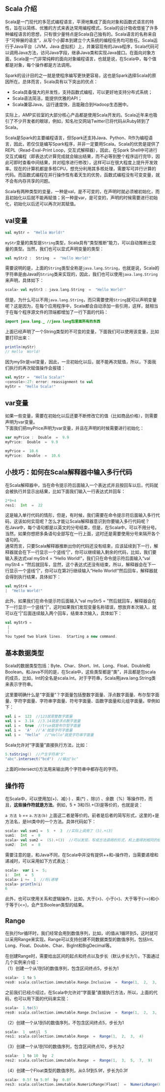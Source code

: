
## Scala 介绍
Scala是一门现代的多范式编程语言，平滑地集成了面向对象和函数式语言的特性，旨在以简练、优雅的方式来表达常用编程模式。Scala的设计吸收借鉴了许多种编程语言的思想，只有很少量特点是Scala自己独有的。Scala语言的名称来自于“可伸展的语言”，从写个小脚本到建立个大系统的编程任务均可胜任。Scala运行于Java平台（JVM，Java 虚拟机）上，并兼容现有的Java程序，Scala代码可以调用Java方法，访问Java字段，继承Java类和实现Java接口。在面向对象方面，Scala是一门非常纯粹的面向对象编程语言，也就是说，在Scala中，每个值都是对象，每个操作都是方法调用。  
  
Spark的设计目的之一就是使程序编写更快更容易，这也是Spark选择Scala的原因所在。总体而言，Scala具有以下突出的优点：  
* Scala具备强大的并发性，支持函数式编程，可以更好地支持分布式系统；  
* Scala语法简洁，能提供优雅的API；  
* Scala兼容Java，运行速度快，且能融合到Hadoop生态圈中。

实际上，AMP实验室的大部分核心产品都是使用Scala开发的。Scala近年来也吸引了不少开发者的眼球，例如，知名社交网站Twitter已将代码从Ruby转到了Scala。  

Scala是Spark的主要编程语言，但Spark还支持Java、Python、R作为编程语言，因此，若仅仅是编写Spark程序，并非一定要用Scala。Scala的优势是提供了REPL（Read-Eval-Print Loop，交互式解释器），因此，在Spark Shell中可进行交互式编程（即表达式计算完成就会输出结果，而不必等到整个程序运行完毕，因此可即时查看中间结果，并对程序进行修改），这样可以在很大程度上提升开发效率。现在的计算机都是多核CPU，想充分利用其多核处理，需要写可并行计算的代码。而函数式编程在并行操作性有着天生的优势，函数式编程没有可变变量，就不会有内存共享的问题。

Scala有两种类型的变量，一种是val，是不可变的，在声明时就必须被初始化，而且初始化以后就不能再赋值；另一种是var，是可变的，声明的时候需要进行初始化，初始化以后还可以再次对其赋值。  


## val变量
```scala
val myStr =  "Hello World!"
```
`myStr`变量的类型是`String`类型，Scala具有“类型推断”能力，可以自动推断出变量的类型。当然，我们也可以显式声明变量的类型：
```scala
val myStr2 :  String  =  "Hello World!"
```

需要说明的是，上面的`String`类型全称是`java.lang.String`，也就是说，Scala的字符串是由Java的`String`类来实现的，因此，我们也可以使用`java.lang.String`来声明，具体如下：
```scala
scala> val myStr3 : java.lang.String  =  "Hello World!"

```

但是，为什么可以不用`java.lang.String`，而只需要使用`String`就可以声明变量呢？这是因为，在每个应用程序中，Scala都会自动添加一些引用，这样，就相当于在每个程序源文件的顶端都增加了一行下面的代码：
```java
import java.lang._ //java.lang包里面所有的东西
```

上面已经声明了一个String类型的不可变的变量，下面我们可以使用该变量，比如要打印出来：

```scala
println(myStr)
// Hello  World!
```

因为myStr是val变量，因此，一旦初始化以后，就不能再次赋值，所以，下面我们执行的再次赋值操作会报错：
```scala
val myStr =  "Hello Scala!"
<console>:27: error: reassignment to val
myStr =  "Hello Scala!"
```

## var变量

如果一些变量，需要在初始化以后还要不断修改它的值（比如商品价格），则需要声明为var变量。  
下面我们把myPrice声明为var变量，并且在声明的时候需要进行初始化：

```scala
var myPrice :  Double  =  9.9
myPrice:  Double  =  9.9
```
```scala
myPrice =  10.6
myPrice:  Double  =  10.6
```

## 小技巧：如何在Scala解释器中输入多行代码

在Scala解释器中，当在命令提示符后面输入一个表达式并且按回车以后，代码就会被执行并显示出结果，比如下面我们输入一行表达式并回车：
```scala
2*9+4
res1:  Int  =  22
```

这是输入单行代码的情形，但是，有时候，我们需要在命令提示符后面输入多行代码，这该如何实现呢？怎么才能让Scala解释器意识到你要输入多行代码呢？  
在Java中，每个语句都是以英文的分号结束，但是，在Scala中，可以不用分号。当然，如果你想把多条语句全部写在一行上面，这时还是需要使用分号来隔开各个语句的。  
通常而言，只要Scala解释器推断出你的代码还没有结束，应该延续到下一行，解释器就会在下一行显示一个竖线“|”，你可以继续输入剩余的代码，比如，我们要输入表达式val myStr4 = “Hello World!”，我们只在命令提示符后面输入“val myStr4 = ”然后就回车，显然，这个表达式还没有结束，所以，解释器会在下一行显示一个竖线“|”，你可以在第2行继续输入”Hello World!”然后回车，解释器就会得到执行结果，具体如下：
```scala
val myStr4 =
|  "Hello World!"
```

此外，如果我们在命令提示符后面输入“val myStr5 = ”然后就回车，解释器会在下一行显示一个竖线“|”，这时如果我们发现变量名称错误，想放弃本次输入，就可以在“|”后面连续敲入两个回车，结束本次输入，具体如下：
```scala
val myStr5 =
 |
 |
You typed two blank lines.  Starting a new command.
```


## 基本数据类型

Scala的数据类型包括：Byte、Char、Short、Int、Long、Float、Double和Boolean。和Java不同的是，在Scala中，这些类型都是“类”，并且都是包scala的成员，比如，Int的全名是scala.Int。对于字符串，Scala用java.lang.String类来表示字符串。  
  
这里要明确什么是“字面量”？字面量包括整数字面量、浮点数字面量、布尔型字面量、字符字面量、字符串字面量、符号字面量、函数字面量和元组字面量。举例如下：

```scala
val i =  123  //123就是整数字面量
val i =  3.14  //3.14就是浮点数字面量
val i =  true  //true就是布尔型字面量
val i =  'A'  //'A'就是字符字面量
val i =  "Hello"  //"Hello"就是字符串字面量
```

Scala允许对“字面量”直接执行方法，比如：
```scala
5.toString()  //产生字符串"5"
"abc".intersect("bcd")  //输出"bc"
```
上面的intersect()方法用来输出两个字符串中都存在的字符。


## 操作符

在Scala中，可以使用加(+)、减(-) 、乘(*) 、除(/) 、余数（%）等操作符，而且，**这些操作符就是方法**。例如，5 + 3和(5).+(3)是等价的，也就是说：

`a 方法 b` == `a.方法(b)`
上面这二者是等价的。前者是后者的简写形式，这里的+是方法名，是Int类中的一个方法。具体代码如下：

```scala
scala> val sum1 =  5  +  3  //实际上调用了 (5).+(3)
sum1:  Int  =  8
scala> val sum2 =  (5).+(3)  //可以发现，写成方法调用的形式，和上面得到相同的结果
sum2:  Int  =  8
```

需要注意的是，和Java不同，在Scala中并没有提供++和–操作符，当需要递增和递减时，可以采用如下方式表达：
```scala
scala>  var i =  5;
i:  Int  =  5
scala> i +=  1  //将i递增
scala> println(i)
6
```

此外，也可以使用关系和逻辑操作，比如，大于(>)、小于(<)、大于等于(>=)和小于等于(<=)，会产生Boolean类型的结果。


## Range

在执行for循环时，我们经常会用到数值序列，比如，i的值从1循环到5，这时就可以采用Range来实现。Range可以支持创建不同数据类型的数值序列，包括Int、Long、Float、Double、Char、BigInt和BigDecimal等。  
  
在创建Range时，需要给出区间的起点和终点以及步长（默认步长为1）。下面通过几个实例来介绍：  
（1）创建一个从1到5的数值序列，包含区间终点5，步长为1
```scala
scala>  1 to 5
res0: scala.collection.immutable.Range.Inclusive  =  Range(1,  2,  3,  4,  5)
```

之前我们已经介绍过，在Scala中允许对“字面量”直接执行方法，所以，上面的代码，也可以用下面的代码来实现：
```scala
scala>  1.to(5)
res0: scala.collection.immutable.Range.Inclusive  =  Range(1,  2,  3,  4,  5)
```

（2）创建一个从1到5的数值序列，不包含区间终点5，步长为1
```scala
scala>  1  until  5
res1: scala.collection.immutable.Range  =  Range(1,  2,  3,  4)
```

（3）创建一个从1到10的数值序列，包含区间终点10，步长为2
```scala
scala>  1 to 10  by  2
res2: scala.collection.immutable.Range  =  Range(1,  3,  5,  7,  9)
```

（4）创建一个Float类型的数值序列，从0.5f到5.9f，步长为0.3f
```scala
scala>  0.5f to 5.9f  by  0.8f
res3: scala.collection.immutable.NumericRange[Float]  =  NumericRange(0.5,  1.3,  2.1,  2.8999999,  3.6999998,  4.5,  5.3)
```









<!--stackedit_data:
eyJoaXN0b3J5IjpbMTY2NzMwMTk1NiwtMTU5MTk2NzM4MCw0Nz
Y2Njc0ODIsLTEzMjA1MjM4MzIsMTU2NDAzNTA4OCwxOTQ3Mzg5
MzYxLC0xMzk1MTg5NTg4LDQyMDUyNjQ2OCwzNzQ2MDA3NTksMT
E2MjY1MjkxMywtODY1OTg5NDMwLDEwODYyMzUxMzcsLTE1NDMy
NzkxMzVdfQ==
-->